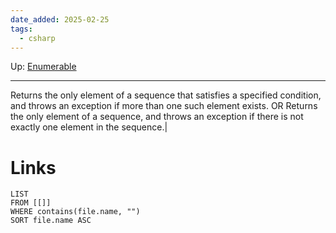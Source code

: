 ```yaml
---
date_added: 2025-02-25
tags:
  - csharp
---
```

Up: [Enumerable](Enumerable.md)
___
 Returns the only element of a sequence that satisfies a specified condition, and throws an exception if more than one such element exists.
OR
Returns the only element of a sequence, and throws an exception if there is not exactly one element in the sequence.|
# Links
```dataview
LIST
FROM [[]]
WHERE contains(file.name, "")
SORT file.name ASC
```
